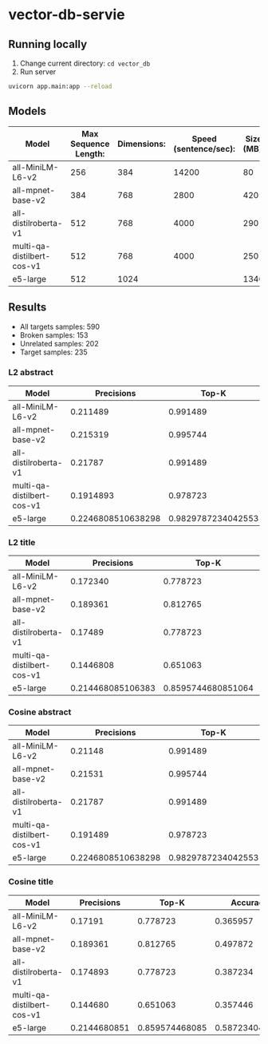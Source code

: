 # vector-db-servie

## Running locally

1. Change current directory: `cd vector_db` 
2. Run server
```bash
uvicorn app.main:app --reload
```

## Models
| Model                      | Max Sequence Length: | Dimensions: | Speed (sentence/sec): | Size (MB): |
| -------------------------- | -------------------- | ----------- | --------------------- | ---------- |
| all-MiniLM-L6-v2           | 256                  | 384         | 14200                 | 80         |
| all-mpnet-base-v2          | 384                  | 768         | 2800                  | 420        |
| all-distilroberta-v1       | 512                  | 768         | 4000                  | 290        |
| multi-qa-distilbert-cos-v1 | 512                  | 768         | 4000                  | 250        |
| e5-large                   | 512                  | 1024        |                       | 1340       |

## Results
- All targets samples: 590
- Broken samples: 153
- Unrelated samples: 202
- Target samples: 235

### L2 abstract
| Model                      | Precisions         | Top-K              | Accuracy           |
| -------------------------- | ------------------ | ------------------ | ------------------ |
| all-MiniLM-L6-v2           | 0.211489           | 0.991489           | 0.991489           |
| all-mpnet-base-v2          | 0.215319           | 0.995744           | 0.995744           |
| all-distilroberta-v1       | 0.21787            | 0.991489           | 0.991489           |
| multi-qa-distilbert-cos-v1 | 0.1914893          | 0.978723           | 0.970212           |
| e5-large                   | 0.2246808510638298 | 0.9829787234042553 | 0.9829787234042553 |

### L2 title
| Model                      | Precisions        | Top-K              | Accuracy           |
| -------------------------- | ----------------- | ------------------ | ------------------ |
| all-MiniLM-L6-v2           | 0.172340          | 0.778723           | 0.365957           |
| all-mpnet-base-v2          | 0.189361          | 0.812765           | 0.497872           |
| all-distilroberta-v1       | 0.17489           | 0.778723           | 0.387234           |
| multi-qa-distilbert-cos-v1 | 0.1446808         | 0.651063           | 0.357446           |
| e5-large                   | 0.214468085106383 | 0.8595744680851064 | 0.5872340425531914 |


### Cosine abstract
| Model                      | Precisions         | Top-K              | Accuracy           |
| -------------------------- | ------------------ | ------------------ | ------------------ |
| all-MiniLM-L6-v2           | 0.21148            | 0.991489           | 0.991489           |
| all-mpnet-base-v2          | 0.21531            | 0.995744           | 0.995744           |
| all-distilroberta-v1       | 0.21787            | 0.991489           | 0.991489           |
| multi-qa-distilbert-cos-v1 | 0.191489           | 0.978723           | 0.970212           |
| e5-large                   | 0.2246808510638298 | 0.9829787234042553 | 0.9829787234042553 |

### Cosine title
| Model                      | Precisions   | Top-K          | Accuracy       |
| -------------------------- | ------------ | -------------- | -------------- |
| all-MiniLM-L6-v2           | 0.17191      | 0.778723       | 0.365957       |
| all-mpnet-base-v2          | 0.189361     | 0.812765       | 0.497872       |
| all-distilroberta-v1       | 0.174893     | 0.778723       | 0.387234       |
| multi-qa-distilbert-cos-v1 | 0.144680     | 0.651063       | 0.357446       |
| e5-large                   | 0.2144680851 | 0.859574468085 | 0.587234042553 |
